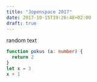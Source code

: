 ```yaml
---
title: "Jopenspace 2017"
date: 2017-10-15T19:26:48+02:00
draft: true
---
```


random text

``` typescript
function pokus (a: number) {
  return 2
}
let x = 3
x + 1
```
